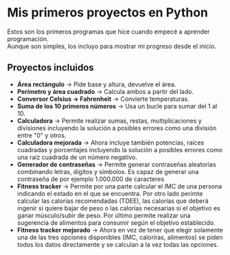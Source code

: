 # Mis primeros proyectos en Python

Estos son los primeros programas que hice cuando empecé a aprender programación.  
Aunque son simples, los incluyo para mostrar mi progreso desde el inicio.

## Proyectos incluidos
- **Área rectángulo** → Pide base y altura, devuelve el área.
- **Perímetro y área cuadrado** → Calcula ambos a partir del lado.
- **Conversor Celsius → Fahrenheit** → Convierte temperaturas.
- **Suma de los 10 primeros números** → Usa un bucle para sumar del 1 al 10.
- **Calculadora** → Permite realizar sumas, restas, multiplicaciones y divisiones incluyendo la solución a posibles errores como una división entre "0" y otros.
- **Calculadora mejorada** -> Ahora incluye también potencias, raíces cuadradas y porcentajes incluyendo la solución a posibles errores como una raíz cuadrada de un número negativo.
- **Generador de contraseñas** -> Permite generar contraseñas aleatorias combinando letras, dígitos y símbolos. Es capaz de generar una contraseña de por ejemplo 1.000.000 de caracteres
- **Fitness tracker** -> Permite por una parte calcular el IMC de una persona indicando el estado en el que se encuentra. Por otro lado perimte calcular las calorías recomendadas (TDEE), las calorías que deberá ingenir si quiere bajar de peso o las calorías necesarias si el objetivo es ganar músculo/subir de peso. Por último permite realizar una sugerencia de alimentos para consumir según el objetivo establecido.
- **Fitness tracker mejorado** -> Ahora en vez de tener que elegir solamente una de las tres opciones disponibles (IMC, caloríras, alimentos) se piden todos los datos directamente y se calculan a la vez todas las opciones.
